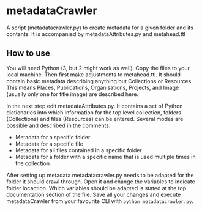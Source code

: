 # metadataCrawler
A script (metadatacrawler.py) to create metadata for a given folder and its contents. It is accompanied by metadataAttributes.py and metahead.ttl

## How to use
You will need Python (3, but 2 might work as well).
Copy the files to your local machine. Then first make adjustments to metahead.ttl. It should contain basic metadata describing anything but Collections or Resources. This means Places, Publications, Organisations, Projects, and Image (usually only one for title image) are described here.

In the next step edit metadataAttributes.py. It contains a set of Python dictionaries into which information for the top level collection, folders (Collections) and files (Resources) can be entered. Several modes are possible and described in the comments:
* Metadata for a specific folder
* Metadata for a specific file
* Metadata for all files contained in a specific folder
* Metadata for a folder with a specific name that is used multiple times in the collection

After setting up metadata metadatacrawler.py needs to be adapted for the folder it should crawl through. Open it and change the variables to indicate folder locaction. Which variables should be adapted is stated at the top documentation section of the file. Save all your changes and execute metadataCrawler from your favourite CLI with `python metadatacrawler.py`.
